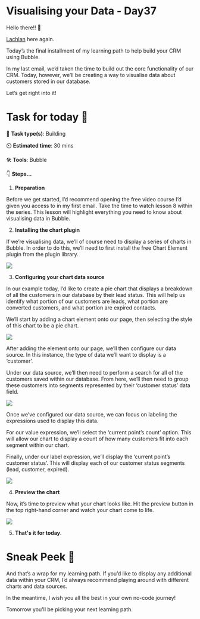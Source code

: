 # Visualising your Data - Day37


Hello there!! 👋

[Lachlan](https://twitter.com/LachlanKirkwood) here again.

Today’s the final installment of my learning path to help build your CRM using Bubble.

In my last email, we’d taken the time to build out the core functionality of our CRM. Today, however, we’ll be creating a way to visualise data about customers stored in our database.

Let’s get right into it!

# Task for today 🚀
📝 **Task type(s)**: Building

⏲️ **Estimated time**: 30 mins

🛠️ **Tools**: Bubble

👇 **Steps...**

1. **Preparation**

Before we get started, I’d recommend opening the free video course I’d given you access to in my first email. Take the time to watch lesson 8 within the series. This lesson will highlight everything you need to know about visualising data in Bubble.

2. **Installing the chart plugin**

If we’re visualising data, we’ll of course need to display a series of charts in Bubble. In order to do this, we’ll need to first install the free Chart Element plugin from the plugin library.

![](https://ci5.googleusercontent.com/proxy/wCUX6w9RqZIEWllVrYGY1UlLT-ZTaduRzqTZnThGgoFrOygbv5sUlrq8jwco93FBMltGxUOl5q7dNw0OfyRrrPy2jz7e4luhidPafLRXPb1ld9F_Kn81PBXghjCT5u3iRISkelI8qa8fAsBCYYg=s0-d-e1-ft#https://bucket.mlcdn.com/a/2070/2070180/images/6de6a042c9cd1f527b413807757c5d347ec396ea.png)


3. **Configuring your chart data source**

In our example today, I’d like to create a pie chart that displays a breakdown of all the customers in our database by their lead status. This will help us identify what portion of our customers are leads, what portion are converted customers, and what portion are expired contacts.

We’ll start by adding a chart element onto our page, then selecting the style of this chart to be a pie chart.

![](https://ci6.googleusercontent.com/proxy/TDTwdQcsc3Nb3roHEWLTwRl0_nnZLa0Otf85B5deaGMATuX92jV9T67tWRirDhF6W_7GgwBPshd9KUuoXguTMLHl8i0ZO9LM4I6z-0WAL8foLUl_nmLJ2R5Nm1-gJDmxXnQr35d8HJey3tLzm9E=s0-d-e1-ft#https://bucket.mlcdn.com/a/2070/2070180/images/d58a6e5227622aecaa7ba670e389d6b30fcbf8f7.png)



After adding the element onto our page, we’ll then configure our data source. In this instance, the type of data we’ll want to display is a ‘customer’.

Under our data source, we’ll then need to perform a search for all of the customers saved within our database. From here, we’ll then need to group these customers into segments represented by their ‘customer status’ data field.

![](https://ci4.googleusercontent.com/proxy/IdlE98_efhCFa0Y9DM_HP1qe8OllkWSDlIHBP3CJGQZV0nEiRzkhvDjhDNsl97XOzXEypeClqhQaQCNs8OQhczFlwpkM7c8QIEDX6FSiGPc8lTiKbtUBPQjsJp9gLdOkQKNKyGNso3tibamjwnM=s0-d-e1-ft#https://bucket.mlcdn.com/a/2070/2070180/images/5a96c675516e8d199baf9d5ae4ed6f52a872b12d.png)

Once we’ve configured our data source, we can focus on labeling the expressions used to display this data.

For our value expression, we’ll select the ‘current point’s count’ option. This will allow our chart to display a count of how many customers fit into each segment within our chart.

Finally, under our label expression, we’ll display the ‘current point’s customer status’. This will display each of our customer status segments (lead, customer, expired).

![](https://ci5.googleusercontent.com/proxy/pAZwHbQLjy8BejR5GHCZji6wpYoBeOAncS26dRT1AQxgEu_0Db_o0HmXjitL77Ng8Yb2lrZhB6YgEF_XQzbuS3wv0zdb0SCYRs1RcBoVH7jlVp-7zt_0m0D1IagyPt3_aNARqu0kTn8Ooljqv-c=s0-d-e1-ft#https://bucket.mlcdn.com/a/2070/2070180/images/9aadcb24ffea5a4d600390857c9ed5dd340b6738.png)

4. **Preview the chart**

Now, it’s time to preview what your chart looks like. Hit the preview button in the top right-hand corner and watch your chart come to life. 

![](https://ci4.googleusercontent.com/proxy/_TM0Yq56FwlURSRvZVtSnKGJJl1EWqgBT1iOcXn22KTnc8kCvScnNXxgaFEJ9w2z2cT7615ad7urrB_YoXlUGi3YQpBPZu3D37ai7H-mesMEWKN91cpXKIKZFBdVQ2c6vm_iTH_uZne2RJ1Om7Y=s0-d-e1-ft#https://bucket.mlcdn.com/a/2070/2070180/images/fa4b372874910548ee9340476dbfeb7820ad0328.png)

5. **That's it for today**. 



# Sneak Peek 👀
And that’s a wrap for my learning path. If you’d like to display any additional data within your CRM, I’d always recommend playing around with different charts and data sources.

In the meantime, I wish you all the best in your own no-code journey!

Tomorrow you'll be picking your next learning path. 